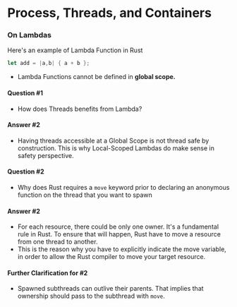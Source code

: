 # Process, Threads, and Containers

### On Lambdas 
Here's an example of Lambda Function in Rust 
```rust
let add = |a,b| { a + b };
```
- Lambda Functions cannot be defined in **global scope.**

#### Question #1
- How does Threads benefits from Lambda? 
#### Answer #2
- Having threads accessible at a Global Scope is not thread safe by construction. This is why Local-Scoped Lambdas do make sense in safety perspective.

#### Question #2
- Why does Rust requires a `move` keyword prior to declaring an anonymous function on the thread that you want to spawn

#### Answer #2
- For each resource, there could be only one owner. It's a fundamental rule in Rust. To ensure that will happen, Rust have to move a resource from one thread to another.
- This is the reason why you have to explicitly indicate the move variable, in order to allow the Rust compiler to move your target resource.

#### Further Clarification for #2
- Spawned subthreads can outlive their parents. That implies that ownership should pass to the subthread with `move`.